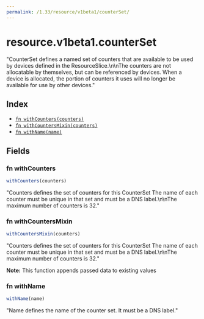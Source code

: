 ```yaml
---
permalink: /1.33/resource/v1beta1/counterSet/
---
```


# resource.v1beta1.counterSet

"CounterSet defines a named set of counters that are available to be used by devices defined in the ResourceSlice.\n\nThe counters are not allocatable by themselves, but can be referenced by devices. When a device is allocated, the portion of counters it uses will no longer be available for use by other devices."

## Index

* [`fn withCounters(counters)`](#fn-withcounters)
* [`fn withCountersMixin(counters)`](#fn-withcountersmixin)
* [`fn withName(name)`](#fn-withname)

## Fields

### fn withCounters

```ts
withCounters(counters)
```

"Counters defines the set of counters for this CounterSet The name of each counter must be unique in that set and must be a DNS label.\n\nThe maximum number of counters is 32."

### fn withCountersMixin

```ts
withCountersMixin(counters)
```

"Counters defines the set of counters for this CounterSet The name of each counter must be unique in that set and must be a DNS label.\n\nThe maximum number of counters is 32."

**Note:** This function appends passed data to existing values

### fn withName

```ts
withName(name)
```

"Name defines the name of the counter set. It must be a DNS label."